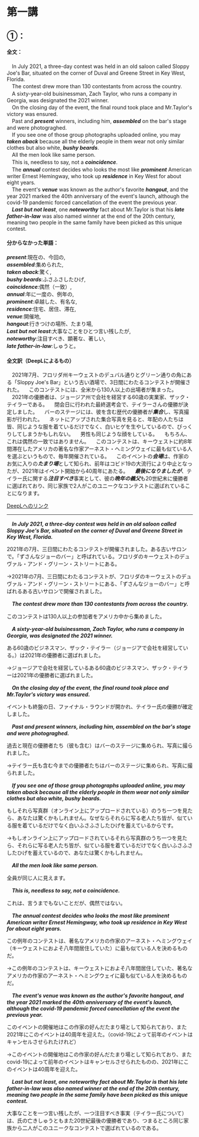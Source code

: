 # 第一講

## ①：

#### 全文：

　In July 2021, a three-day contest was held in an old saloon called Sloppy Joe's Bar, situated on the corner of Duval and Greene Street in Key West, Florida.<br>
　The contest drew more than 130 contestants from across the country.<br>
　A sixty-year-old buisinessman, Zach Taylor, who runs a company in Georgia, was designated the 2021 winner.<br>
　On the closing day of the event, the final round took place and Mr.Taylor's victory was ensured.<br>
　Past and ***present*** winners, including him, ***assembled*** on the bar's stage and were photograghed.<br>
　If you see one of those group photographs uploaded online, you may ***taken aback*** because all the elderly people in them wear not only similar clothes but also white, ***bushy beards***.<br>
　All the men look like same person.<br>
　This is, needless to say, not a ***coincidence***.<br>
　The ***annual*** contest decides who looks the most like ***prominent*** American writer Ernest Hemingway, who took up ***residence*** in Key West for about eight years.<br>
　The event's ***venue*** was known as the author's favorite ***hangout***, and the year 2021 marked the 40th anniversary of the event's launch, although the covid-19 pandemic forced cancellation of the event the previous year.<br>
　***Last but not least***, one ***noteworthy*** fact about Mr.Taylor is that his ***late father-in-law*** was also named winner at the end of the 20th century, meaning two people in the same family have been picked as this unique contest.<br> 
 
#### 分からなかった単語：
***present***:現在の、今回の,<br>
***assembled***:集められた,<br>
***taken aback***:驚く,<br>
***bushy beards***:ふさふさしたひげ,<br>
***coincidence***:偶然（一致）,<br>
***annual***:年に一度の、例年の,<br>
***prominent***:卓越した、有名な,<br>
***residence***:住宅、居住、滞在,<br>
***venue***:開催地,<br>
***hangout***:行きつけの場所、たまり場,<br>
***Last but not least***:大事なことをひとつ言い残したが,<br>
***noteworthy***:注目すべき、顕著な、著しい,<br>
***late father-in-law***:しゅうと。<br>

#### 全文訳（DeepLによるもの）

　2021年7月、フロリダ州キーウェストのデュバル通りとグリーン通りの角にある「Sloppy Joe's Bar」という古い酒場で、3日間にわたるコンテストが開催された。
　このコンテストには、全米から130人以上の出場者が集まった。
　2021年の優勝者は、ジョージア州で会社を経営する60歳の実業家、ザック・テイラーである。
　閉会日に行われた最終選考会で、テイラーさんの優勝が決定しました。
　バーのステージには、彼を含む歴代の優勝者が***集合***し、写真撮影が行われた。
　ネットにアップされた集合写真を見ると、年配の人たちは皆、同じような服を着ているだけでなく、白いヒゲを生やしているので、びっくりしてしまうかもしれない。
　男性も同じような顔をしている。
　もちろん、これは偶然の一致ではありません。
　このコンテストは、キーウェストに約8年間滞在したアメリカの著名な作家アーネスト・ヘミングウェイに最も似ている人を選ぶというもので、毎年開催されている。
　このイベントの***会場***は、作家のお気に入りの***たまり場***として知られ、前年はコビド19の大流行により中止となったが、2021年はイベント開始から40周年にあたる。
　***最後になりましたが***、テイラー氏に関する***注目すべき***事実として、彼の***晩年の義父***も20世紀末に優勝者に選ばれており、同じ家族で2人がこのユニークなコンテストに選ばれていることになります。

[DeepLへのリンク](https://www.deepl.com/translator?il=ja)

---

　***In July 2021, a three-day contest was held in an old saloon called Sloppy Joe's Bar, situated on the corner of Duval and Greene Street in Key West, Florida.***

2021年の7月、三日間にわたるコンテストが開催されました。ある古いサロンで。「ずさんなジョーのバー」と呼ばれている。フロリダのキーウェストのデュヴァル・アンド・グリーン・ストリートにある。

→2021年の7月、三日間にわたるコンテストが、フロリダのキーウェストのデュヴァル・アンド・グリーン・ストリートにある、「ずさんなジョーのバー」と呼ばれるある古いサロンで開催されました。

　***The contest drew more than 130 contestants from across the country.***

このコンテストは130人以上の参加者をアメリカ中から集めました。

　***A sixty-year-old buisinessman, Zach Taylor, who runs a company in Georgia, was designated the 2021 winner.***

ある60歳のビジネスマン、ザック・テイラー（ジョージアで会社を経営している。）は2021年の優勝者に選ばれました。

→ジョージアで会社を経営しているある60歳のビジネスマン、ザック・テイラーは2021年の優勝者に選ばれました。

　***On the closing day of the event, the final round took place and Mr.Taylor's victory was ensured.***

イベントも終盤の日、ファイナル・ラウンドが開かれ、テイラー氏の優勝が確定しました。

　***Past and present winners, including him, assembled on the bar's stage and were photograghed.***

過去と現在の優勝者たち（彼も含む）はバーのステージに集められ、写真に撮られました。

→テイラー氏も含む今までの優勝者たちはバーのステージに集められ、写真に撮られました。

　***If you see one of those group photographs uploaded online, you may taken aback because all the elderly people in them wear not only similar clothes but also white, bushy beards.***

もしそれら写真群（オンライン上にアップロードされている）のうち一つを見たら、あなたは驚くかもしれません。なぜならそれらに写る老人たち皆が、似ている服を着ているだけでなく白いふさふさしたひげを蓄えているからです。

→もしオンライン上にアップロードされているそれら写真群のうち一つを見たら、それらに写る老人たち皆が、似ている服を着ているだけでなく白いふさふさしたひげを蓄えているので、あなたは驚くかもしれません。

　***All the men look like same person.***
 
 全員が同じ人に見えます。
 
　***This is, needless to say, not a coincidence.***
 
これは、言うまでもないことだが、偶然ではない。
 
　***The ***annual*** contest decides who looks the most like ***prominent*** American writer Ernest Hemingway, who took up ***residence*** in Key West for about eight years.***

この例年のコンテストは、著名なアメリカの作家のアーネスト・ヘミングウェイ（キーウェストにおよそ八年間居住していた）に最も似ている人を決めるものだ。

→この例年のコンテストは、キーウェストにおよそ八年間居住していた、著名なアメリカの作家のアーネスト・ヘミングウェイに最も似ている人を決めるものだ。

　***The event's ***venue*** was known as the author's favorite ***hangout***, and the year 2021 marked the 40th anniversary of the event's launch, although the covid-19 pandemic forced cancellation of the event the previous year.***

このイベントの開催地はこの作家の好んだたまり場として知られており、また2021年にこのイベントは40周年を迎えた。（covid-19によって前年のイベントはキャンセルさせられたけれど）

→このイベントの開催地はこの作家の好んだたまり場として知られており、またcovid-19によって前年のイベントはキャンセルさせられたものの、2021年にこのイベントは40周年を迎えた。

　******Last but not least***, one ***noteworthy*** fact about Mr.Taylor is that his ***late father-in-law*** was also named winner at the end of the 20th century, meaning two people in the same family have been picked as this unique contest.***

大事なことを一つ言い残したが、一つ注目すべき事実（テイラー氏について）は、氏の亡きしゅうともまた20世紀最後の優勝者であり、つまるところ同じ家族から二人がこのユニークなコンテストで選ばれているのである。
